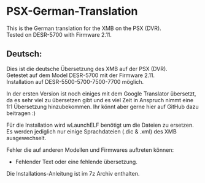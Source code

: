 # PSX-German-Translation
This is the German translation for the XMB on the PSX (DVR). </br>
Tested on DESR-5700 with Firmware 2.11.

## Deutsch: </br>
Dies ist die deutsche Übersetzung des XMB auf der PSX (DVR). </br>
Getestet auf dem Model DESR-5700 mit der Firmware 2.11. </br>
Installation auf DESR-5500-5700-7500-7700 möglich.

In der ersten Version ist noch einiges mit dem Google Translator übersetzt, da es sehr viel zu übersetzen gibt und es viel Zeit in Anspruch nimmt eine 1:1 Übersetzung hinzubekommen. Ihr könnt aber gerne hier auf GitHub dazu beitragen :)

Für die Installation wird wLaunchELF benötigt um die Dateien zu ersetzen. </br>
Es werden jediglich nur einige Sprachdateien (.dic & .xml) des XMB ausgewechselt. </br>

Fehler die auf anderen Modellen und Firmwares auftreten können:
- Fehlender Text oder eine fehlende übersetzung.

Die Installations-Anleitung ist im 7z Archiv enthalten.
